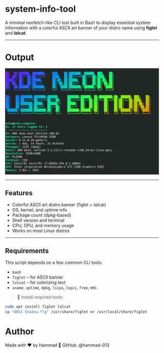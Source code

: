 # system-info-tool

A minimal neofetch-like CLI tool built in Bash to display essential system information with a colorful ASCII art banner of your distro name using **figlet** and **lolcat**.

---
# Output
![clioutput](screenshot.png)

---

## Features

- Colorful ASCII art distro banner (figlet + lolcat)
- OS, kernel, and uptime info
- Package count (dpkg-based)
- Shell version and terminal
- CPU, GPU, and memory usage
- Works on most Linux distros

---

## Requirements

This script depends on a few common CLI tools:

- `bash`
- `figlet` – for ASCII banner
- `lolcat` – for colorizing text
- `uname`, `uptime`, `dpkg`, `lscpu`, `lspci`, `free`, etc.

> 🔧 Install required tools:
```bash
sudo apt install figlet lolcat
cp "ANSI Shadow.flg" /usr/share/figlet or /usr/local/share/figlet
```
# Author

Made with ❤ by Hammad
🔗 GitHub: @hammad-013
